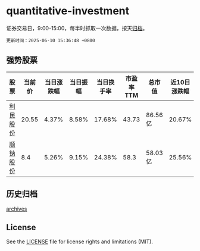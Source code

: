 # quantitative-investment

证券交易日，9:00-15:00，每半时抓取一次数据，按天[归档](archives)。

`更新时间：2025-06-10 15:36:48 +0800`

## 强势股票

|股票|当前价|当日涨跌幅|当日振幅|当日换手率|市盈率TTM|总市值|近10日涨跌幅|
|----|----|----|----|----|----|----|----|
|[利民股份](https://xueqiu.com/S/SZ002734)|20.55|4.37%|8.58%|17.68%|43.73|86.56亿|20.67%|
|[顺钠股份](https://xueqiu.com/S/SZ000533)|8.4|5.26%|9.15%|24.38%|58.3|58.03亿|25.56%|

## 历史归档

[archives](archives)

## License

See the [LICENSE](LICENSE) file for license rights and limitations (MIT).